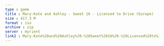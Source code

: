 ```yaml
---
type : game
title : Mary-Kate and Ashley - Sweet 16 - Licensed to Drive (Europe)
size : 417.3 M
format : iso
archive : zip
server : myrient
link2 : Mary-Kate%20and%20Ashley%20-%20Sweet%2016%20-%20Licensed%20to%20Drive%20%28Europe%29
---
```

